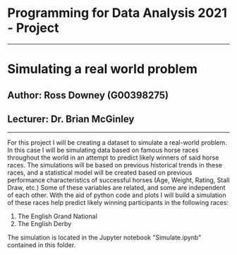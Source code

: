 # Programming for Data Analysis 2021 - Project
***

# Simulating a real world problem

## Author: Ross Downey (G00398275)

## Lecturer: Dr. Brian McGinley
***

For this project I will be creating a dataset to simulate a real-world problem. In this case I will be simulating data based on famous horse races throughout the world in an attempt to predict likely winners of said horse races. The simulations will be based on previous historical trends in these races, and a statistical model will be created based on previous performance characteristics of successful horses (Age, Weight, Rating, Stall Draw, etc.)  Some of these variables are related, and some are independent of each other. With the aid of python code and plots I will build a simulation of these races help predict likely winning participants in the following races:  

1. The English Grand National  
2. The English Derby  
  
The simulation is located in the Jupyter notebook "Simulate.ipynb" contained in this folder.